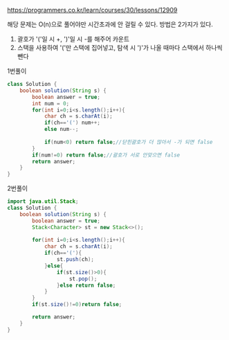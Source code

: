 https://programmers.co.kr/learn/courses/30/lessons/12909  
  
해당 문제는 O(n)으로 풀어야만 시간초과에 안 걸릴 수 있다.
방법은 2가지가 있다.  
1. 괄호가 '('일 시 +, ')'일 시 -를 해주어 카운트
2. 스택을 사용하여 '('만 스택에 집어넣고, 탐색 시 ')'가 나올 때마다 스택에서 하나씩 뺀다  


1번풀이  
```java
class Solution {
    boolean solution(String s) {
        boolean answer = true;
        int num = 0;
        for(int i=0;i<s.length();i++){
            char ch = s.charAt(i);
            if(ch=='(') num++;
            else num--;
            
            if(num<0) return false;//닫힌괄호가 더 많아서 -가 되면 false
        }
        if(num!=0) return false;//괄호가 서로 안맞으면 false
        return answer;
    }
}
```  
  
2번풀이
```java
import java.util.Stack;
class Solution {
    boolean solution(String s) {
        boolean answer = true;
        Stack<Character> st = new Stack<>();
        
        for(int i=0;i<s.length();i++){ 
            char ch = s.charAt(i);
            if(ch=='('){
                st.push(ch);
            }else{
                if(st.size()>0){
                    st.pop();
                }else return false;
            }
        }
        if(st.size()!=0)return false;

        return answer;
    }
}
```
